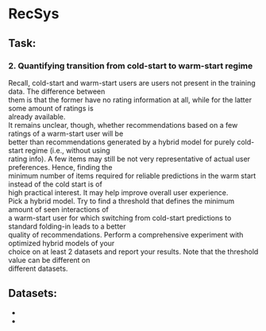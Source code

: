 # RecSys

## Task:
### 2. Quantifying transition from cold-start to warm-start regime  
Recall, cold-start and warm-start users are users not present in the training data. The difference between  
them is that the former have no rating information at all, while for the latter some amount of ratings is  
already available.  
It remains unclear, though, whether recommendations based on a few ratings of a warm-start user will be  
better than recommendations generated by a hybrid model for purely cold-start regime (i.e., without using  
rating info). A few items may still be not very representative of actual user preferences. Hence, finding the  
minimum number of items required for reliable predictions in the warm start instead of the cold start is of  
high practical interest. It may help improve overall user experience.  
Pick a hybrid model. Try to find a threshold that defines the minimum amount of seen interactions of  
a warm-start user for which switching from cold-start predictions to standard folding-in leads to a better  
quality of recommendations. Perform a comprehensive experiment with optimized hybrid models of your  
choice on at least 2 datasets and report your results. Note that the threshold value can be different on  
different datasets.  

## Datasets:
-
- 